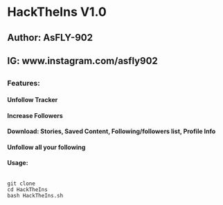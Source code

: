 # HackTheIns V1.0

<h2>Author: AsFLY-902</h2>
<h2>IG: www.instagram.com/asfly902<h2>
<h3>Features:</h3>
 <h4>Unfollow Tracker</h4>
 <h4>Increase Followers</h4>
<h4>Download: Stories, Saved Content, Following/followers list, Profile Info</h4>
<h4>Unfollow all your following</h4>
 
<h4>Usage:</h4>
<code>
git clone 
cd HackTheIns
bash HackTheIns.sh
 </code>
